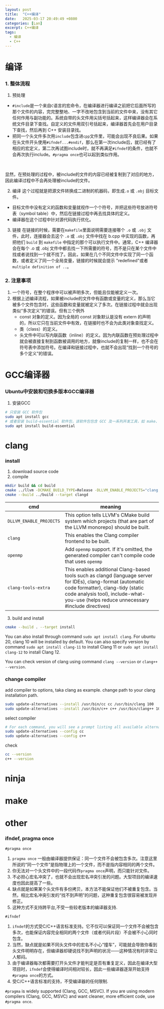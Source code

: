 ```yaml
---
layout: post
title:  "C++编译"
date:   2025-03-17 20:49:49 +0800
categories: [Lan]
excerpt: C++编译
tags:
  - 编译
  - C++
---
```


# 编译

### 1. 整体流程

1. 预处理

* `#include`是一个来自`C`语言的宏命令，在编译器进行编译之前把它后面所写的那个文件的内容，完完整整地、一字不改地包含到当前的文件中来，没有其它任何作用与副功能的。系统自带的头文件用尖括号括起来，这样编译器会在系统文件目录下查找。自定义的文件用双引号括起来，编译器首先会在用户目录下查找，然后再到 C++ 安装目录找。
* 把同一个头文件多次用`include`包含进`cpp`文件里，可能会出现不良后果。如果在头文件开头使用`#ifndef...#endif`，那么在第一次include后，就已经有了相应的宏定义，第二次再试图include时，就不再满足`#ifndef`的条件，也就不会再次执行include。`#pragma once`也可以起到类似作用。
</br>

显然，在预处理的过程中，被include的文件的内容已经被复制到了对应的地方，因此编译过程中不会再处理被include的文件。

2. 编译
这个过程就是把源文件转换成二进制的机器码，即生成`.o` 或 `.obj` 目标文件。

* 目标文件中没有定义的函数和变量就视作一个个符号，并把这些符号放进符号表（symbol table）中，然后在链接过程中再去找具体的定义。
* 编译器在这个过程中针对源代码执行优化。

3. 链接
在链接的时候，需要在`makefile`里面说明需要连接哪个 `.o` 或 `.obj` 文件，此时，连接器会去这个 `.o` 或 `.obj` 文件中找在 b.cpp 中实现的函数，再把他们 `build` 到 `makefile` 中指定的那个可以执行文件中。通常，C++ 编译器会在每个 .o 或 .obj 文件中都去找一下所需要的符号，而不是只在某个文件中找或者说找到一个就不找了。因此，如果在几个不同文件中实现了同一个函数，或者定义了同一个全局变量，链接的时候就会提示 "redefined"或者`multiple definition of ..`。

### 2. 注意事项

1. 一个符号，在整个程序中可以被声明多次，但能且仅能被定义一次。
2. 根据上述编译流程，如果被include的文件中有函数或变量的定义，那么当它被多个文件包含时，这些函数和变量就被定义了多次。在链接过程中就会出现类似“多次定义”的错误。但有三个例外
   * const 对象的定义。因为全局的 const 对象默认是没有 extern 的声明的，所以它只在当前文件中有效，在链接时也不会为此类对象查找定义。
   * 类（class）的定义。
   * 头文件中可以写内联函数（inline）的定义。因为内联函数在预处理过程中就会被直接复制到函数被调用的地方，就像include的复制一样，也不会在符号表中添加符号。在编译和链接过程中，也就不会出现“找到一个符号的多个定义”的错误。

# GCC编译器

### Ubuntu中安装和切换多版本GCC编译器

1. 安装GCC

```bash
# 只安装 GCC 软件包
sudo apt install gcc 
# 或者安装 build-essential 软件包，该软件包包含 GCC 及一系列开发工具，如 make、g++ 和dpkg-dev。
sudo apt install build-essential 
```

# clang

### install

1. download source code
2. compile

```bash
mkdir build && cd build
cmake ../llvm -DCMAKE_BUILD_TYPE=Release -DLLVM_ENABLE_PROJECTS="clang;openmp;clang-tools-extra" 
cmake --build ../build --target clangd
```

|cmd|meaning|
|---|---|
|`DLLVM_ENABLE_PROJECTS`|This option tells LLVM's CMake build system which projects (that are part of the LLVM monorepo) should be built.|
|`clang`|This enables the Clang compiler frontend to be built.|
|`openmp`|Add `openmp` support. If it's omitted, the generated compiler can't compile code that uses `openmp`|
|`clang-tools-extra`|This enables additional Clang-based tools such as clangd (language server for IDEs), clang-format (automatic code formatter), clang-tidy (static code analysis tool), include-what-you-use (helps reduce unnecessary #include directives)|

3. build and install

```bash
cmake --build . --target install
```

You can also install through command `sudo apt install clang`. For ubuntu 20, clang 10 will be installed by default. You can also specify version by command `sudo apt install clang-11` to install Clang 11
 or `sudo apt install clang-12` to install Clang 12.

You can check version of clang using command `clang --version` or `clang++ --version`.

### change compiler

add compiler to options, taka clang as example. change path to your clang installation path.

```bash
sudo update-alternatives --install /usr/bin/cc cc /usr/bin/clang 100
sudo update-alternatives --install /usr/bin/c++ c++ /usr/bin/clang++ 100
```

select compiler

```bash
# For each command, you will see a prompt listing all available alternatives. Type the number corresponding to clang and press Enter.
sudo update-alternatives --config cc
sudo update-alternatives --config c++
```

check

```bash
cc --version
c++ --version
```

# ninja

# make

# other

### ifndef, pragma once

`#pragma once`

1. `pragma once` 一般由编译器提供保证：同一个文件不会被包含多次。注意这里所说的“同一个文件”是指物理上的一个文件，而不是指内容相同的两个文件。
2. 你无法对一个头文件中的一段代码作`pragma once`声明，而只能针对文件。
3. 不必担心宏名冲突了，也就不会出现宏名冲突引发的问题。大型项目的编译速度也因此提高了一些。
4. 缺点就是如果某个头文件有多份拷贝，本方法不能保证他们不被重复包含。当然，相比宏名冲突引发的“找不到声明”的问题，这种重复包含很容易被发现并修正。
5. 这种方式不支持跨平台,不受一些较老版本的编译器支持.

`#ifndef`

1. `ifndef`的方式受C/C++语言标准支持。它不仅可以保证同一个文件不会被包含多次，也能保证内容完全相同的两个文件（或者代码片段）不会被不小心同时包含。
2. 当然，缺点就是如果不同头文件中的宏名不小心“撞车”，可能就会导致你看到头文件明明存在，但编译器却硬说找不到声明的状况——这种情况有时非常让人郁闷。
3. 由于编译器每次都需要打开头文件才能判定是否有重复定义，因此在编译大型项目时，`ifndef`会使得编译时间相对较长，因此一些编译器逐渐开始支持`#pragma once`的方式。
4. 受C/C++语言标准的支持，不受编译器的任何限制.

`#pragma` is widely supported (Clang, GCC, MSVC). If you are using modern compilers (Clang, GCC, MSVC) and want cleaner, more efficient code, use `#pragma once`.
